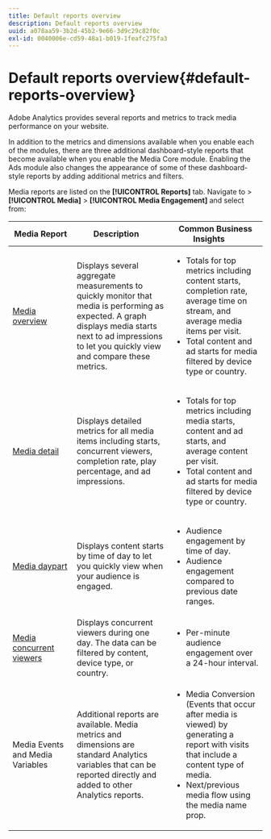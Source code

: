 ```yaml
---
title: Default reports overview
description: Default reports overview
uuid: a078aa59-3b2d-45b2-9e66-3d9c29c82f0c
exl-id: 0040006e-cd59-48a1-b019-1feafc275fa3
---
```

# Default reports overview{#default-reports-overview}

Adobe Analytics provides several reports and metrics to track media performance on your website.

In addition to the metrics and dimensions available when you enable each of the modules, there are three additional dashboard-style reports that become available when you enable the Media Core module. Enabling the Ads module also changes the appearance of some of these dashboard-style reports by adding additional metrics and filters.

Media reports are listed on the **[!UICONTROL Reports]** tab. Navigate to > **[!UICONTROL Media]** > **[!UICONTROL Media Engagement]** and select from: 

| Media&nbsp;Report | Description&nbsp;&nbsp;&nbsp;&nbsp; | Common Business Insights&nbsp;&nbsp;&nbsp;&nbsp;&nbsp;&nbsp; |
| --- | --- | --- |
| [Media overview](media-reports-overview.md) | Displays several aggregate measurements to quickly monitor that media is performing as expected. A graph displays media starts next to ad impressions to let you quickly view and compare these metrics.  | <ul> <li>Totals for top metrics including content starts, completion rate, average time on stream, and average media items per visit.  </li> <li>Total content and ad starts for media filtered by device type or country.  </li> </ul> |
| [Media detail](media-reports-detail.md) | Displays detailed metrics for all media items including starts, concurrent viewers, completion rate, play percentage, and ad impressions.  | <ul> <li>Totals for top metrics including media starts, content and ad starts, and average content per visit.  </li> <li>Total content and ad starts for media filtered by device type or country.  </li> </ul> |
| [Media daypart](media-reports-daypart.md) | Displays content starts by time of day to let you quickly view when your audience is engaged.  | <ul> <li>Audience engagement by time of day.  </li> <li>Audience engagement compared to previous date ranges.  </li> </ul> |
| [Media concurrent viewers](media-concurrent-viewers.md) | Displays concurrent viewers during one day. The data can be filtered by content, device type, or country.  | <ul> <li>Per-minute audience engagement over a 24-hour interval.  </li> </ul> |
| Media Events and Media Variables | Additional reports are available. Media metrics and dimensions are standard Analytics variables that can be reported directly and added to other Analytics reports.  | <ul> <li>Media Conversion (Events that occur after media is viewed) by generating a report with visits that include a content type of media.  </li> <li>Next/previous media flow using the media name prop.  </li> </ul> |
